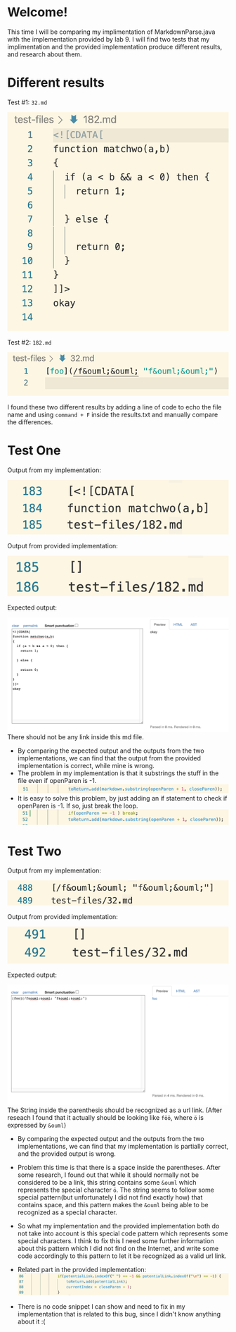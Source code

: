 # Welcome!
This time I will be comparing my implimentation of MarkdownParse.java with the implementation provided by lab 9. I will find two tests that my implimentation and the provided implementation produce different results, and research about them.

# Different results
Test #1: `32.md`

![Test_One](/Images-lab-report-5/Test_One.png)

Test #2: `182.md`

![Test_Two](/Images-lab-report-5/Test_Two.png)

I found these two different results by adding a line of code to echo the file name and using `command + F` inside the results.txt and manually compare the differences. 

# Test One
Output from my implementation:

![T1_My_Impl](/Images-lab-report-5/T1_My_Impl.png)

Output from provided implementation:

![T1_Provided_Impl](/Images-lab-report-5/T1_Provided_Impl.png)

Expected output:

![T1_Expected](/Images-lab-report-5/T1_Expected.png)
There should not be any link inside this md file.

 - By comparing the expected output and the outputs from the two implementations, we can find that the output from the provided implementation is correct, while mine is wrong.
 - The problem in my implementation is that it substrings the stuff in the file even if openParen is -1.
![T1_Problem](/Images-lab-report-5/T1_Problem.png)
 - It is easy to solve this problem, by just adding an if statement to check if openParen is -1. If so, just break the loop.
 ![T1_Solution](/Images-lab-report-5/T1_Solution.png)

# Test Two
Output from my implementation:

![T2_My_Impl](/Images-lab-report-5/T2_My_Impl.png)

Output from provided implementation:

![T2_Provided_Impl](/Images-lab-report-5/T2_Provided_Impl.png)

Expected output:

![T2_Expected](/Images-lab-report-5/T2_Expected.png)
The String inside the parenthesis should be recognized as a url link. (After reseach I found that it actually should be looking like `föö`, where `ö` is expressed by `&ouml`)

 - By comparing the expected output and the outputs from the two implementations, we can find that my implementation is partially correct, and the provided output is wrong.
 - Problem this time is that there is a space inside the parentheses. After some research, I found out that while it should normally not be considered to be a link, this string contains some `&ouml` which represents the special character `ö`. The string seems to follow some special pattern(but unfortunately I did not find exactly how) that contains space, and this pattern makes the `&ouml` being able to be recognized as a special character. 
 - So what my implementation and the provided implementation both do not take into account is this special code pattern which represents some special characters. I think to fix this I need some further information about this pattern which I did not find on the Internet, and write some code accordingly to this pattern to let it be recognized as a valid url link.

 - Related part in the provided implementation:
 ![T2_Problem](/Images-lab-report-5/T2_Problem.png)

 - There is no code snippet I can show and need to fix in my implementation that is related to this bug, since I didn't know anything about it :(
